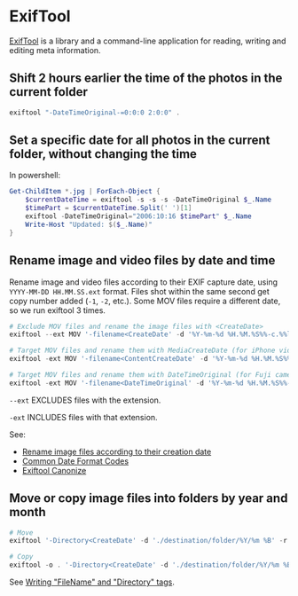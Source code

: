 # ExifTool

[ExifTool](https://exiftool.org/) is a library and a command-line application for reading, writing and editing meta information.

## Shift 2 hours earlier the time of the photos in the current folder

```powershell
exiftool "-DateTimeOriginal-=0:0:0 2:0:0" .
```

## Set a specific date for all photos in the current folder, without changing the time

In powershell:
```powershell
Get-ChildItem *.jpg | ForEach-Object {
    $currentDateTime = exiftool -s -s -s -DateTimeOriginal $_.Name
    $timePart = $currentDateTime.Split(' ')[1]
    exiftool -DateTimeOriginal="2006:10:16 $timePart" $_.Name
    Write-Host "Updated: $($_.Name)"
}
```

## Rename image and video files by date and time

Rename image and video files according to their EXIF capture date, using `YYYY-MM-DD HH.MM.SS.ext` format. Files shot within the same second get copy number added (`-1`, `-2`, etc.). Some MOV files require a different date, so we run exiftool 3 times.

```powershell
# Exclude MOV files and rename the image files with <CreateDate>
exiftool --ext MOV '-filename<CreateDate' -d '%Y-%m-%d %H.%M.%S%%-c.%%le' .

# Target MOV files and rename them with MediaCreateDate (for iPhone videos)
exiftool -ext MOV '-filename<ContentCreateDate' -d '%Y-%m-%d %H.%M.%S%%-c.%%le' .

# Target MOV files and rename them with DateTimeOriginal (for Fuji camera videos)
exiftool -ext MOV '-filename<DateTimeOriginal' -d '%Y-%m-%d %H.%M.%S%%-c.%%le' .
```

`--ext` EXCLUDES files with the extension.

`-ext` INCLUDES files with that extension.

See:

- [Rename image files according to their creation date](https://ninedegreesbelow.com/photography/exiftool-commands.html#rename)
- [Common Date Format Codes](https://exiftool.org/filename.html)
- [Exiftool Canonize](https://gist.github.com/jmuspratt/3680d45b0c12f8b32093)

## Move or copy image files into folders by year and month

```powershell
# Move
exiftool '-Directory<CreateDate' -d './destination/folder/%Y/%m %B' -r ./source/folder

# Copy
exiftool -o . '-Directory<CreateDate' -d './destination/folder/%Y/%m %B' -r ./source/folder
```

See [Writing "FileName" and "Directory" tags](https://exiftool.org/filename.html).
